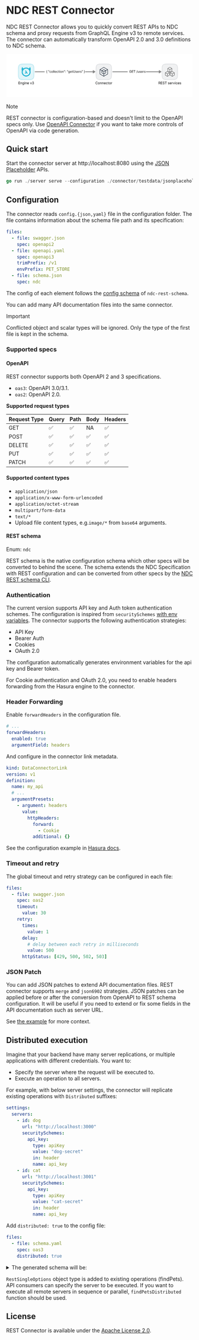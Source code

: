 # NDC REST Connector

NDC REST Connector allows you to quickly convert REST APIs to NDC schema and proxy requests from GraphQL Engine v3 to remote services.
The connector can automatically transform OpenAPI 2.0 and 3.0 definitions to NDC schema.

![REST connector](./assets/rest_connector.png)

> [!NOTE]
> REST connector is configuration-based and doesn't limit to the OpenAPI specs only. Use [OpenAPI Connector](https://hasura.io/docs/3.0/connectors/external-apis/open-api) if you want to take more controls of OpenAPI via code generation.

## Quick start

Start the connector server at http://localhost:8080 using the [JSON Placeholder](https://jsonplaceholder.typicode.com/) APIs.

```go
go run ./server serve --configuration ./connector/testdata/jsonplaceholder
```

## Configuration

The connector reads `config.{json,yaml}` file in the configuration folder. The file contains information about the schema file path and its specification:

```yaml
files:
  - file: swagger.json
    spec: openapi2
  - file: openapi.yaml
    spec: openapi3
    trimPrefix: /v1
    envPrefix: PET_STORE
  - file: schema.json
    spec: ndc
```

The config of each element follows the [config schema](https://github.com/hasura/ndc-rest/ndc-rest-schema/blob/main/config.example.yaml) of `ndc-rest-schema`.

You can add many API documentation files into the same connector.

> [!IMPORTANT]
> Conflicted object and scalar types will be ignored. Only the type of the first file is kept in the schema.

### Supported specs

#### OpenAPI

REST connector supports both OpenAPI 2 and 3 specifications.

- `oas3`: OpenAPI 3.0/3.1.
- `oas2`: OpenAPI 2.0.

**Supported request types**

| Request Type | Query | Path | Body | Headers |
| ------------ | ----- | ---- | ---- | ------- |
| GET          | ✅    | ✅   | NA   | ✅      |
| POST         | ✅    | ✅   | ✅   | ✅      |
| DELETE       | ✅    | ✅   | ✅   | ✅      |
| PUT          | ✅    | ✅   | ✅   | ✅      |
| PATCH        | ✅    | ✅   | ✅   | ✅      |

#### Supported content types

- `application/json`
- `application/x-www-form-urlencoded`
- `application/octet-stream`
- `multipart/form-data`
- `text/*`
- Upload file content types, e.g.`image/*` from `base64` arguments.

#### REST schema

Enum: `ndc`

REST schema is the native configuration schema which other specs will be converted to behind the scene. The schema extends the NDC Specification with REST configuration and can be converted from other specs by the [NDC REST schema CLI](./ndc-rest-schema).

### Authentication

The current version supports API key and Auth token authentication schemes. The configuration is inspired from `securitySchemes` [with env variables](https://github.com/hasura/ndc-rest/ndc-rest-schema#authentication). The connector supports the following authentication strategies:

- API Key
- Bearer Auth
- Cookies
- OAuth 2.0

The configuration automatically generates environment variables for the api key and Bearer token.

For Cookie authentication and OAuth 2.0, you need to enable headers forwarding from the Hasura engine to the connector.

### Header Forwarding

Enable `forwardHeaders` in the configuration file.

```yaml
# ...
forwardHeaders:
  enabled: true
  argumentField: headers
```

And configure in the connector link metadata.

```yaml
kind: DataConnectorLink
version: v1
definition:
  name: my_api
  # ...
  argumentPresets:
    - argument: headers
      value:
        httpHeaders:
          forward:
            - Cookie
          additional: {}
```

See the configuration example in [Hasura docs](https://hasura.io/docs/3.0/recipes/business-logic/http-header-forwarding/#step-2-update-the-metadata-1).

### Timeout and retry

The global timeout and retry strategy can be configured in each file:

```yaml
files:
  - file: swagger.json
    spec: oas2
    timeout:
      value: 30
    retry:
      times:
        value: 1
      delay:
        # delay between each retry in milliseconds
        value: 500
      httpStatus: [429, 500, 502, 503]
```

### JSON Patch

You can add JSON patches to extend API documentation files. REST connector supports `merge` and `json6902` strategies. JSON patches can be applied before or after the conversion from OpenAPI to REST schema configuration. It will be useful if you need to extend or fix some fields in the API documentation such as server URL.

See [the example](./ndc-rest-schema/command/testdata/patch) for more context.

## Distributed execution

Imagine that your backend have many server replications, or multiple applications with different credentials. You want to:

- Specify the server where the request will be executed to.
- Execute an operation to all servers.

For example, with below server settings, the connector will replicate existing operations with `Distributed` suffixes:

```yaml
settings:
  servers:
    - id: dog
      url: "http://localhost:3000"
      securitySchemes:
        api_key:
          type: apiKey
          value: "dog-secret"
          in: header
          name: api_key
    - id: cat
      url: "http://localhost:3001"
      securitySchemes:
        api_key:
          type: apiKey
          value: "cat-secret"
          in: header
          name: api_key
```

Add `distributed: true` to the config file:

```yaml
files:
  - file: schema.yaml
    spec: oas3
    distributed: true
```

<details>
<summary>The generated schema will be:</summary>

```json
{
  "functions": [
    {
      "arguments": {
        "restOptions": {
          "type": {
            "type": "nullable",
            "underlying_type": {
              "name": "RestSingleOptions",
              "type": "named"
            }
          }
        }
      },
      "name": "findPets",
      "result_type": {
        "element_type": {
          "name": "Pet",
          "type": "named"
        },
        "type": "array"
      }
    },
    {
      "arguments": {
        "restOptions": {
          "type": {
            "type": "nullable",
            "underlying_type": {
              "name": "RestDistributedOptions",
              "type": "named"
            }
          }
        }
      },
      "name": "findPetsDistributed",
      "result_type": {
        "name": "FindPetsDistributedResult",
        "type": "named"
      }
    }
  ],
  "object_types": {
    "RestDistributedOptions": {
      "description": "Distributed execution options for REST requests to multiple servers",
      "fields": {
        "parallel": {
          "description": "Execute requests to remote servers in parallel",
          "type": {
            "type": "nullable",
            "underlying_type": {
              "name": "Boolean",
              "type": "named"
            }
          }
        },
        "servers": {
          "description": "Specify remote servers to receive the request",
          "type": {
            "type": "nullable",
            "underlying_type": {
              "element_type": {
                "name": "RestServerId",
                "type": "named"
              },
              "type": "array"
            }
          }
        }
      }
    },
    "RestSingleOptions": {
      "description": "Execution options for REST requests to a single server",
      "fields": {
        "servers": {
          "description": "Specify remote servers to receive the request. If there are many server IDs the server is selected randomly",
          "type": {
            "type": "nullable",
            "underlying_type": {
              "element_type": {
                "name": "RestServerId",
                "type": "named"
              },
              "type": "array"
            }
          }
        }
      }
    }
  }
}
```

</details>

`RestSingleOptions` object type is added to existing operations (findPets). API consumers can specify the server to be executed. If you want to execute all remote servers in sequence or parallel, `findPetsDistributed` function should be used.

## License

REST Connector is available under the [Apache License 2.0](./LICENSE).
